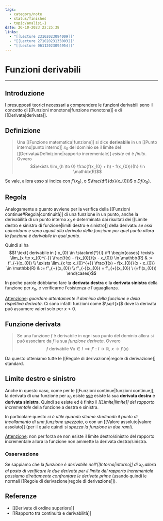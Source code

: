 ```yaml
---
tags:
  - category/note
  - status/finished
  - topic/analisi-I
date: 26-10-2023 22:25:38
links:
  - "[[Lecture 23102023094009]]"
  - "[[Lecture 27102023135003]]"
  - "[[Lecture 06112023094954]]"
---
```

# Funzioni derivabili
---
## Introduzione
I presupposti teorici necessari a comprendere le funzioni derivabili sono il concetto di [[Funzioni monotone|funzione monotona]] e di [[Derivata|derivata]].

## Definizione
> Una [[Funzione matematica|funzione]] si dice **derivabile** in un [[Punto interno|punto interno]] $x_{0}$ del dominio se il limite del [[Derivata#Definizione|rapporto incrementale]] _esiste_ ed è _finito_. Ovvero
> $$\exists \lim_{h \to 0} \frac{f(x_{0} + h) - f(x_{0})}{h} \in \mathbb{R}$$

Se vale, allora esso si indica con $f'(x_{0})$, o $\frac{df}{dx}(x_{0})$ o $Df(x_{0})$.

## Regola
Analogamente a quanto avviene per la verifica della [[Funzioni continue#Regola|continuità]] di una funzione in un punto, anche la derivabilità di un punto interno $x_{0}$ è determinata dai risultati dei [[Limite destro e sinistro di funzione|limiti destro e sinistro]] della derivata: _se essi coincidono e sono uguali alla derivata della funzione per quel punto allora la funzione è derivabile in quel punto_.

Quindi si ha
$$f \text{ derivabile in } x_{0} \in \stackrel{°}{I} \iff \begin{cases} \exists \lim_{x \to x_{0}^{-}} \frac{f(x) - f(x_{0})}{x - x_{0}} \in \mathbb{R} & := f'_{-}(x_{0}) \\ \exists \lim_{x \to x_{0}^{+}} \frac{f(x) - f(x_{0})}{x - x_{0}} \in \mathbb{R} & := f'_{+}(x_{0}) \\ f'_{-}(x_{0}) = f'_{+}(x_{0}) \ (=f'(x_{0})) \end{cases}$$

In poche parole dobbiamo fare la **derivata destra** e la **derivata sinistra** della funzione per $x_{0}$, e verificarne l'esistenza e l'uguaglianza.

<u>Attenzione</u>: _guardare attentamente il dominio della funzione e della rispettiva derivata_. Ci sono infatti funzioni come $\sqrt{x}$ dove la derivata può assumere valori solo per $x > 0$.

## Funzione derivata
> Se una funzione $f$ è derivabile in ogni suo punto del dominio allora si può associare da $f$ la sua _funzione derivata_. Ovvero
> $$f \text{ derivabile } \forall x \in I \implies f': I \to \mathbb{R}, \ x \to f'(x)$$

Da questo otteniamo tutte le [[Regole di derivazione|regole di derivazione]] standard.

## Limite destro e sinistro
Anche in questo caso, come per le [[Funzioni continue|funzioni continue]], la derivata di una funzione per $x_{0}$ esiste <u>sse</u> esiste la sua **derivata destra** e **derivata sinistra**. Quindi se esiste ed è finito il _[[Limite|limite]] del rapporto incrementale_ della funzione a destra e sinistra.

In particolare questo _ci è utile quando stiamo studiando il punto di incollamento di una funzione spezzata_, o con un [[Valore assoluto|valore assoluto]] (per il quale quindi si _spezza la funzione in due rami_).

<u>Attenzione</u>: non per forza se non esiste il limite destro/sinistro del rapporto incrementale allora la funzione non ammette la derivata destra/sinistra.

### Osservazione
Se sappiamo che la _funzione è derivabile nell'[[Intorno|intorno]] di $x_{0}$ allora al posto di verificare le due derivate per il limite del rapporto incrementale possiamo direttamente confrontare le derivate prime_ (usando quindi le normali [[Regole di derivazione|regole di derivazione]]).

## Referenze
- [[Derivate di ordine superiore]]
- [[Rapporto tra continuità e derivabilità]]